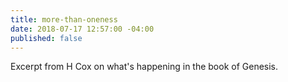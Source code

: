 ```yaml
---
title: more-than-oneness
date: 2018-07-17 12:57:00 -04:00
published: false
---
```


Excerpt from H Cox on what's happening in the book of Genesis.